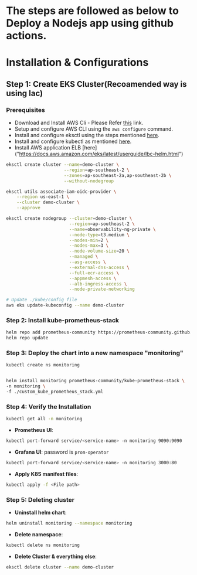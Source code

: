# The steps are followed as below to Deploy a Nodejs app using github actions.

# Installation & Configurations
## Step 1: Create EKS Cluster(Recoamended way is using Iac)

### Prerequisites
- Download and Install AWS Cli - Please Refer [this]("https://docs.aws.amazon.com/cli/latest/userguide/getting-started-install.html") link.
- Setup and configure AWS CLI using the `aws configure` command.
- Install and configure eksctl using the steps mentioned [here]("https://eksctl.io/installation/").
- Install and configure kubectl as mentioned [here]("https://kubernetes.io/docs/tasks/tools/").
- Install AWS application ELB [here] ("https://docs.aws.amazon.com/eks/latest/userguide/lbc-helm.html")


```bash
eksctl create cluster --name=demo-cluster \
                      --region=ap-southeast-2 \
                      --zones=ap-southeast-2a,ap-southeast-2b \
                      --without-nodegroup
```
```bash
eksctl utils associate-iam-oidc-provider \
    --region us-east-1 \
    --cluster demo-cluster \
    --approve
```
```bash
eksctl create nodegroup --cluster=demo-cluster \
                        --region=ap-southeast-2 \
                        --name=observability-ng-private \
                        --node-type=t3.medium \
                        --nodes-min=2 \
                        --nodes-max=3 \
                        --node-volume-size=20 \
                        --managed \
                        --asg-access \
                        --external-dns-access \
                        --full-ecr-access \
                        --appmesh-access \
                        --alb-ingress-access \
                        --node-private-networking

# Update ./kube/config file
aws eks update-kubeconfig --name demo-cluster
```

### Step 2: Install kube-prometheus-stack
```bash
helm repo add prometheus-community https://prometheus-community.github.io/helm-charts
helm repo update
```

### Step 3: Deploy the chart into a new namespace "monitoring"
```bash
kubectl create ns monitoring
```
```bash

helm install monitoring prometheus-community/kube-prometheus-stack \
-n monitoring \
-f ./custom_kube_prometheus_stack.yml
```

### Step 4: Verify the Installation
```bash
kubectl get all -n monitoring
```
- **Prometheus UI**:
```bash
kubectl port-forward service/<service-name> -n monitoring 9090:9090
```

- **Grafana UI**: password is `prom-operator`
```bash
kubectl port-forward service/<service-name> -n monitoring 3000:80
```

- **Apply K8S manifest files**:
```bash
kubectl apply -f <File path>
```

### Step 5: Deleting cluster
- **Uninstall helm chart**:
```bash
helm uninstall monitoring --namespace monitoring
```
- **Delete namespace**:
```bash
kubectl delete ns monitoring
```
- **Delete Cluster & everything else**:
```bash
eksctl delete cluster --name demo-cluster
```
